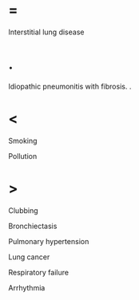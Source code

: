 # =

Interstitial lung disease

# .

Idiopathic pneumonitis with fibrosis.
.

# <

Smoking

Pollution

# >

Clubbing

Bronchiectasis

Pulmonary hypertension

Lung cancer

Respiratory failure

Arrhythmia
